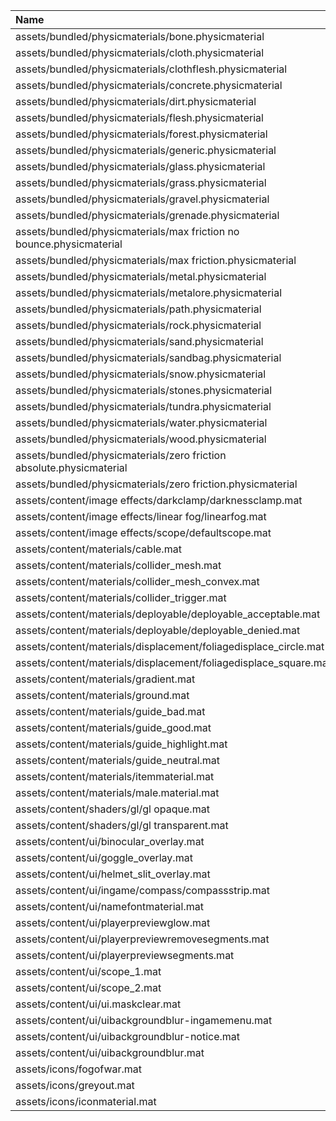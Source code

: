|Name|
|:-|
|assets/bundled/physicmaterials/bone.physicmaterial|
|assets/bundled/physicmaterials/cloth.physicmaterial|
|assets/bundled/physicmaterials/clothflesh.physicmaterial|
|assets/bundled/physicmaterials/concrete.physicmaterial|
|assets/bundled/physicmaterials/dirt.physicmaterial|
|assets/bundled/physicmaterials/flesh.physicmaterial|
|assets/bundled/physicmaterials/forest.physicmaterial|
|assets/bundled/physicmaterials/generic.physicmaterial|
|assets/bundled/physicmaterials/glass.physicmaterial|
|assets/bundled/physicmaterials/grass.physicmaterial|
|assets/bundled/physicmaterials/gravel.physicmaterial|
|assets/bundled/physicmaterials/grenade.physicmaterial|
|assets/bundled/physicmaterials/max friction no bounce.physicmaterial|
|assets/bundled/physicmaterials/max friction.physicmaterial|
|assets/bundled/physicmaterials/metal.physicmaterial|
|assets/bundled/physicmaterials/metalore.physicmaterial|
|assets/bundled/physicmaterials/path.physicmaterial|
|assets/bundled/physicmaterials/rock.physicmaterial|
|assets/bundled/physicmaterials/sand.physicmaterial|
|assets/bundled/physicmaterials/sandbag.physicmaterial|
|assets/bundled/physicmaterials/snow.physicmaterial|
|assets/bundled/physicmaterials/stones.physicmaterial|
|assets/bundled/physicmaterials/tundra.physicmaterial|
|assets/bundled/physicmaterials/water.physicmaterial|
|assets/bundled/physicmaterials/wood.physicmaterial|
|assets/bundled/physicmaterials/zero friction absolute.physicmaterial|
|assets/bundled/physicmaterials/zero friction.physicmaterial|
|assets/content/image effects/darkclamp/darknessclamp.mat|
|assets/content/image effects/linear fog/linearfog.mat|
|assets/content/image effects/scope/defaultscope.mat|
|assets/content/materials/cable.mat|
|assets/content/materials/collider_mesh.mat|
|assets/content/materials/collider_mesh_convex.mat|
|assets/content/materials/collider_trigger.mat|
|assets/content/materials/deployable/deployable_acceptable.mat|
|assets/content/materials/deployable/deployable_denied.mat|
|assets/content/materials/displacement/foliagedisplace_circle.mat|
|assets/content/materials/displacement/foliagedisplace_square.mat|
|assets/content/materials/gradient.mat|
|assets/content/materials/ground.mat|
|assets/content/materials/guide_bad.mat|
|assets/content/materials/guide_good.mat|
|assets/content/materials/guide_highlight.mat|
|assets/content/materials/guide_neutral.mat|
|assets/content/materials/itemmaterial.mat|
|assets/content/materials/male.material.mat|
|assets/content/shaders/gl/gl opaque.mat|
|assets/content/shaders/gl/gl transparent.mat|
|assets/content/ui/binocular_overlay.mat|
|assets/content/ui/goggle_overlay.mat|
|assets/content/ui/helmet_slit_overlay.mat|
|assets/content/ui/ingame/compass/compassstrip.mat|
|assets/content/ui/namefontmaterial.mat|
|assets/content/ui/playerpreviewglow.mat|
|assets/content/ui/playerpreviewremovesegments.mat|
|assets/content/ui/playerpreviewsegments.mat|
|assets/content/ui/scope_1.mat|
|assets/content/ui/scope_2.mat|
|assets/content/ui/ui.maskclear.mat|
|assets/content/ui/uibackgroundblur-ingamemenu.mat|
|assets/content/ui/uibackgroundblur-notice.mat|
|assets/content/ui/uibackgroundblur.mat|
|assets/icons/fogofwar.mat|
|assets/icons/greyout.mat|
|assets/icons/iconmaterial.mat|
